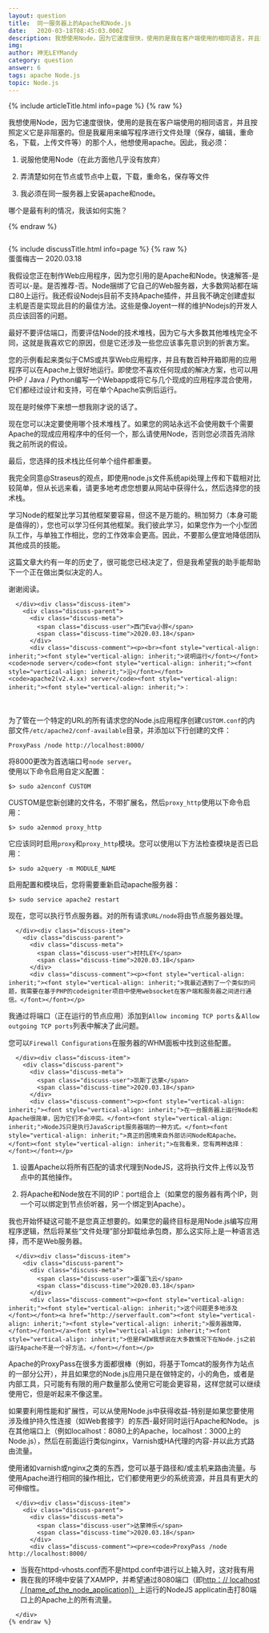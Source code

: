 ```yaml
---
layout: question
title:  同一服务器上的Apache和Node.js
date:   2020-03-18T08:45:03.000Z
description: 我想使用Node，因为它速度很快，使用的是我在客户端使用的相同语言，并且按照定义它是非阻塞的。但是我雇用来编写程序进行文件处理（保存，编辑，重命名，下载，...
img: 
author: 神无LEYMandy
category: question
answer: 6
tags: apache Node.js
topic: Node.js
---
```

<div class="article-root">
  <div class="article">
    {% include articleTitle.html info=page %}
    {% raw %}
    <div class="article-content"><p><font style="vertical-align: inherit;"><font style="vertical-align: inherit;">我想使用Node，因为它速度很快，使用的是我在客户端使用的相同语言，并且按照定义它是非阻塞的。</font><font style="vertical-align: inherit;">但是我雇用来编写程序进行文件处理（保存，编辑，重命名，下载，上传文​​件等）的那个人，他想使用apache。</font><font style="vertical-align: inherit;">因此，我必须：</font></font></p>

<ol>
<li><p><font style="vertical-align: inherit;"><font style="vertical-align: inherit;">说服他使用Node（在此方面他几乎没有放弃）</font></font></p></li>
<li><p><font style="vertical-align: inherit;"><font style="vertical-align: inherit;">弄清楚如何在节点或节点中上载，下载，重命名，保存等文件</font></font></p></li>
<li><p><font style="vertical-align: inherit;"><font style="vertical-align: inherit;">我必须在同一服务器上安装apache和node。</font></font></p></li>
</ol>

<p><font style="vertical-align: inherit;"><font style="vertical-align: inherit;">哪个是最有利的情况，我该如何实施？</font></font></p></div>
    {% endraw %}
  </div>
  <p style="height: 0;width:0;overflow: hidden;"> 第2064篇《同一服务器上的Apache和Node.js》来自Winter(https://github.com/aiyld/aiyld.github.io)的站点</p>
  <div class="discuss-wrapper">
    {% include discussTitle.html info=page %}
    {% raw %}
    <div class="discuss-item">
        <div class="discuss-parent">
          <div class="discuss-meta">
            <span class="discuss-user">蛋蛋梅古一</span>
            <span class="discuss-time">2020.03.18</span>
          </div>
          <div class="discuss-comment"><p><font style="vertical-align: inherit;"><font style="vertical-align: inherit;">我假设您正在制作Web应用程序，因为您引用的是Apache和Node。</font><font style="vertical-align: inherit;">快速解答-是否可以-是。</font><font style="vertical-align: inherit;">是否推荐-否。</font><font style="vertical-align: inherit;">Node捆绑了它自己的Web服务器，大多数网站都在端口80上运行。我还假设Nodejs目前不支持Apache插件，并且我不确定创建虚拟主机是否是实现此目的的最佳方法。</font><font style="vertical-align: inherit;">这些是像Joyent一样的维护Nodejs的开发人员应该回答的问题。</font></font></p>

<p><font style="vertical-align: inherit;"><font style="vertical-align: inherit;">最好不要评估端口，而要评估Node的技术堆栈，因为它与大多数其他堆栈完全不同，这就是我喜欢它的原因，但是它还涉及一些您应该事先意识到的折衷方案。 </font></font></p>

<p><font style="vertical-align: inherit;"><font style="vertical-align: inherit;">您的示例看起来类似于CMS或共享Web应用程序，并且有数百种开箱即用的应用程序可以在Apache上很好地运行。</font><font style="vertical-align: inherit;">即使您不喜欢任何现成的解决方案，也可以用PHP / Java / Python编写一个Webapp或将它与几个现成的应用程序混合使用，它们都经过设计和支持，可在单个Apache实例后运行。</font></font></p>

<p><font style="vertical-align: inherit;"><font style="vertical-align: inherit;">现在是时候停下来想一想我刚才说的话了。</font></font></p>

<p><font style="vertical-align: inherit;"><font style="vertical-align: inherit;">现在您可以决定要使用哪个技术堆栈了。</font><font style="vertical-align: inherit;">如果您的网站永远不会使用数千个需要Apache的现成应用程序中的任何一个，那么请使用Node，否则您必须首先消除我之前所说的假设。</font></font></p>

<p><font style="vertical-align: inherit;"><font style="vertical-align: inherit;">最后，您选择的技术栈比任何单个组件都重要。</font></font></p>

<p><font style="vertical-align: inherit;"><font style="vertical-align: inherit;">我完全同意@Straseus的观点，即使用node.js文件系统api处理上传和下载相对比较简单，但从长远来看，请更多地考虑您想要从网站中获得什么，然后选择您的技术栈。</font></font></p>

<p><font style="vertical-align: inherit;"><font style="vertical-align: inherit;">学习Node的框架比学习其他框架要容易，但这不是万能的。</font><font style="vertical-align: inherit;">稍加努力（本身可能是值得的），您也可以学习任何其他框架。</font><font style="vertical-align: inherit;">我们彼此学习，如果您作为一个小型团队工作，与单独工作相比，您的工作效率会更高。</font><font style="vertical-align: inherit;">因此，不要那么便宜地降低团队其他成员的技能。</font></font></p>

<p><font style="vertical-align: inherit;"><font style="vertical-align: inherit;">这篇文章大约有一年的历史了，很可能您已经决定了，但是我希望我的助手能帮助下一个正在做出类似决定的人。</font></font></p>

<p><font style="vertical-align: inherit;"><font style="vertical-align: inherit;">谢谢阅读。</font></font></p></div>
        </div>
        
      </div><div class="discuss-item">
        <div class="discuss-parent">
          <div class="discuss-meta">
            <span class="discuss-user">西门Eva小胖</span>
            <span class="discuss-time">2020.03.18</span>
          </div>
          <div class="discuss-comment"><p><br><font style="vertical-align: inherit;"><font style="vertical-align: inherit;">说明运行</font></font><code>node server</code><font style="vertical-align: inherit;"><font style="vertical-align: inherit;">沿</font></font><code>apache2(v2.4.xx) server</code><font style="vertical-align: inherit;"><font style="vertical-align: inherit;">：
 </font></font><br>
<br><font style="vertical-align: inherit;"><font style="vertical-align: inherit;">为了管在一个特定的URL的所有请求您的Node.js应用程序创建</font></font><code>CUSTOM.conf</code><font style="vertical-align: inherit;"><font style="vertical-align: inherit;">的内部文件</font></font><code>/etc/apache2/conf-available</code><font style="vertical-align: inherit;"><font style="vertical-align: inherit;">目录，并添加以下行创建的文件：</font></font></p>

<pre><code>ProxyPass /node http://localhost:8000/
</code></pre>

<p><font style="vertical-align: inherit;"><font style="vertical-align: inherit;">将8000更改为首选端口号</font></font><code>node server</code><font style="vertical-align: inherit;"><font style="vertical-align: inherit;">。 
</font></font><br><font style="vertical-align: inherit;"><font style="vertical-align: inherit;">使用以下命令启用自定义配置：</font></font></p>

<pre><code>$&gt; sudo a2enconf CUSTOM
</code></pre>

<p><font style="vertical-align: inherit;"><font style="vertical-align: inherit;">CUSTOM是您新创建的文件名，不带扩展名，然后</font></font><code>proxy_http</code><font style="vertical-align: inherit;"><font style="vertical-align: inherit;">使用以下命令</font><font style="vertical-align: inherit;">启用</font><font style="vertical-align: inherit;">：</font></font></p>

<pre><code>$&gt; sudo a2enmod proxy_http
</code></pre>

<p><font style="vertical-align: inherit;"><font style="vertical-align: inherit;">它应该同时启用</font></font><code>proxy</code><font style="vertical-align: inherit;"><font style="vertical-align: inherit;">和</font></font><code>proxy_http</code><font style="vertical-align: inherit;"><font style="vertical-align: inherit;">模块。</font><font style="vertical-align: inherit;">您可以使用以下方法检查模块是否已启用：</font></font></p>

<pre><code>$&gt; sudo a2query -m MODULE_NAME
</code></pre>

<p><font style="vertical-align: inherit;"><font style="vertical-align: inherit;">启用配置和模块后，您将需要重新启动apache服务器：</font></font></p>

<pre><code>$&gt; sudo service apache2 restart
</code></pre>

<p><font style="vertical-align: inherit;"><font style="vertical-align: inherit;">现在，您可以执行节点服务器。</font><font style="vertical-align: inherit;">对的所有请求</font></font><code>URL/node</code><font style="vertical-align: inherit;"><font style="vertical-align: inherit;">将由节点服务器处理。</font></font></p></div>
        </div>
        
      </div><div class="discuss-item">
        <div class="discuss-parent">
          <div class="discuss-meta">
            <span class="discuss-user">村村LEY</span>
            <span class="discuss-time">2020.03.18</span>
          </div>
          <div class="discuss-comment"><p><font style="vertical-align: inherit;"><font style="vertical-align: inherit;">我最近遇到了一个类似的问题，我需要在基于PHP的codeigniter项目中使用websocket在客户端和服务器之间进行通信。</font></font></p>

<p><font style="vertical-align: inherit;"><font style="vertical-align: inherit;">我通过将端口（正在运行的节点应用）添加到</font></font><code>Allow incoming TCP ports</code><font style="vertical-align: inherit;"><font style="vertical-align: inherit;">＆</font></font><code>Allow outgoing TCP ports</code><font style="vertical-align: inherit;"><font style="vertical-align: inherit;">列表中</font><font style="vertical-align: inherit;">解决了此问题</font><font style="vertical-align: inherit;">。</font></font></p>

<p><font style="vertical-align: inherit;"><font style="vertical-align: inherit;">您可以</font></font><code>Firewall Configurations</code><font style="vertical-align: inherit;"><font style="vertical-align: inherit;">在服务器的WHM面板中</font><font style="vertical-align: inherit;">找到这些配置</font><font style="vertical-align: inherit;">。</font></font></p></div>
        </div>
        
      </div><div class="discuss-item">
        <div class="discuss-parent">
          <div class="discuss-meta">
            <span class="discuss-user">凯斯丁达蒙</span>
            <span class="discuss-time">2020.03.18</span>
          </div>
          <div class="discuss-comment"><p><font style="vertical-align: inherit;"><font style="vertical-align: inherit;">在一台服务器上运行Node和Apache很简单，因为它们不会冲突。</font><font style="vertical-align: inherit;">NodeJS只是执行JavaScript服务器端的一种方式。</font><font style="vertical-align: inherit;">真正的困境来自外部访问Node和Apache。</font><font style="vertical-align: inherit;">在我看来，您有两种选择：</font></font></p>

<ol>
<li><p><font style="vertical-align: inherit;"><font style="vertical-align: inherit;">设置Apache以将所有匹配的请求代理到NodeJS，这将执行文件上传以及节点中的其他操作。</font></font></p></li>
<li><p><font style="vertical-align: inherit;"><font style="vertical-align: inherit;">将Apache和Node放在不同的IP：port组合上（如果您的服务器有两个IP，则一个可以绑定到节点侦听器，另一个绑定到Apache）。</font></font></p></li>
</ol>

<p><font style="vertical-align: inherit;"><font style="vertical-align: inherit;">我也开始怀疑这可能不是您真正想要的。</font><font style="vertical-align: inherit;">如果您的最终目标是用Node.js编写应用程序逻辑，然后将某些“文件处理”部分卸载给承包商，那么这实际上是一种语言选择，而不是Web服务器。</font></font></p></div>
        </div>
        
      </div><div class="discuss-item">
        <div class="discuss-parent">
          <div class="discuss-meta">
            <span class="discuss-user">蛋蛋飞云</span>
            <span class="discuss-time">2020.03.18</span>
          </div>
          <div class="discuss-comment"><p><font style="vertical-align: inherit;"><font style="vertical-align: inherit;">这个问题更多地涉及</font></font><a href="http://serverfault.com"><font style="vertical-align: inherit;"><font style="vertical-align: inherit;">服务器故障，</font></font></a><font style="vertical-align: inherit;"><font style="vertical-align: inherit;">但是FWIW我想说在大多数情况下在Node.js之前运行Apache不是一个好方法。</font></font></p>

<p><font style="vertical-align: inherit;"><font style="vertical-align: inherit;">Apache的ProxyPass在很多方面都很棒（例如，将基于Tomcat的服务作为站点的一部分公开），并且如果您的Node.js应用只是在做特定的，小的角色，或者是内部工具，只可能有有限的用户数量那么使用它可能会更容易，这样您就可以继续使用它，但是听起来不像这里。</font></font></p>

<p><font style="vertical-align: inherit;"><font style="vertical-align: inherit;">如果要利用性能和扩展性，可以从使用Node.js中获得收益-特别是如果您要使用涉及维护持久性连接（如Web套接字）的东西-最好同时运行Apache和Node。 js在其他端口上（例如localhost：8080上的Apache，localhost：3000上的Node.js），然后在前面运行类似nginx，Varnish或HA代理的内容-并以此方式路由流量。</font></font></p>

<p><font style="vertical-align: inherit;"><font style="vertical-align: inherit;">使用诸如varnish或nginx之类的东西，您可以基于路径和/或主机来路由流量。</font><font style="vertical-align: inherit;">与使用Apache进行相同的操作相比，它们都使用更少的系统资源，并且具有更大的可伸缩性。</font></font></p></div>
        </div>
        
      </div><div class="discuss-item">
        <div class="discuss-parent">
          <div class="discuss-meta">
            <span class="discuss-user">达蒙神乐</span>
            <span class="discuss-time">2020.03.18</span>
          </div>
          <div class="discuss-comment"><pre><code>ProxyPass /node http://localhost:8000/     
</code></pre>

<ul>
<li><font style="vertical-align: inherit;"><font style="vertical-align: inherit;">当我在httpd-vhosts.conf而不是httpd.conf中进行以上输入时，这对我有用</font></font></li>
<li><font style="vertical-align: inherit;"><font style="vertical-align: inherit;">我在我的环境中安装了XAMPP，并希望通过8080端口（即</font><a href="http://localhost/[name_of_the_node_application]" rel="nofollow noreferrer"><font style="vertical-align: inherit;">http：// localhost / [name_of_the_node_application]）</font></a><font style="vertical-align: inherit;">上运行的NodeJS applicatin击打80端口上的Apache上的所有流量。</font></font><a href="http://localhost/[name_of_the_node_application]" rel="nofollow noreferrer"><font style="vertical-align: inherit;"></font></a></li>
</ul></div>
        </div>
        
      </div>
    {% endraw %}
  </div>
<div>
